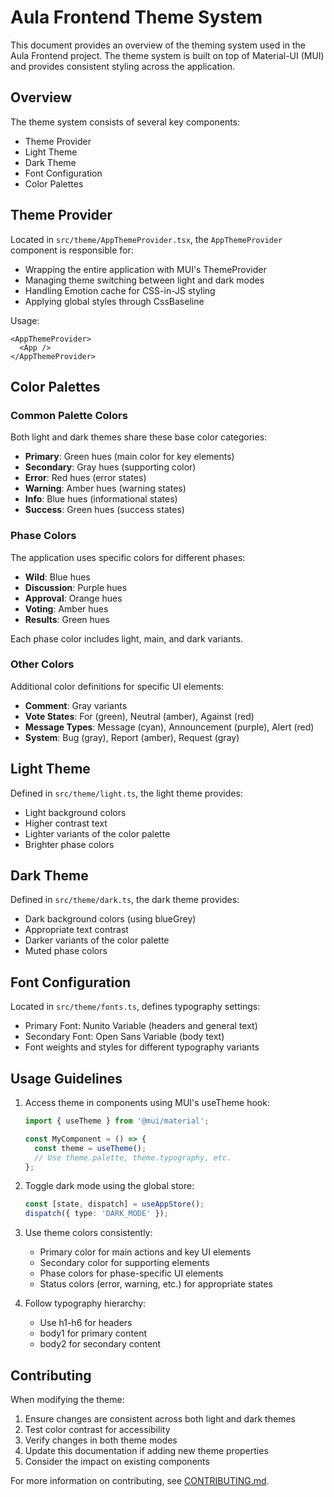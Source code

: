 # Aula Frontend Theme System

This document provides an overview of the theming system used in the Aula Frontend project. The theme system is built on top of Material-UI (MUI) and provides consistent styling across the application.

## Overview

The theme system consists of several key components:

- Theme Provider
- Light Theme
- Dark Theme
- Font Configuration
- Color Palettes

## Theme Provider

Located in `src/theme/AppThemeProvider.tsx`, the `AppThemeProvider` component is responsible for:

- Wrapping the entire application with MUI's ThemeProvider
- Managing theme switching between light and dark modes
- Handling Emotion cache for CSS-in-JS styling
- Applying global styles through CssBaseline

Usage:

```tsx
<AppThemeProvider>
  <App />
</AppThemeProvider>
```

## Color Palettes

### Common Palette Colors

Both light and dark themes share these base color categories:

- **Primary**: Green hues (main color for key elements)
- **Secondary**: Gray hues (supporting color)
- **Error**: Red hues (error states)
- **Warning**: Amber hues (warning states)
- **Info**: Blue hues (informational states)
- **Success**: Green hues (success states)

### Phase Colors

The application uses specific colors for different phases:

- **Wild**: Blue hues
- **Discussion**: Purple hues
- **Approval**: Orange hues
- **Voting**: Amber hues
- **Results**: Green hues

Each phase color includes light, main, and dark variants.

### Other Colors

Additional color definitions for specific UI elements:

- **Comment**: Gray variants
- **Vote States**: For (green), Neutral (amber), Against (red)
- **Message Types**: Message (cyan), Announcement (purple), Alert (red)
- **System**: Bug (gray), Report (amber), Request (gray)

## Light Theme

Defined in `src/theme/light.ts`, the light theme provides:

- Light background colors
- Higher contrast text
- Lighter variants of the color palette
- Brighter phase colors

## Dark Theme

Defined in `src/theme/dark.ts`, the dark theme provides:

- Dark background colors (using blueGrey)
- Appropriate text contrast
- Darker variants of the color palette
- Muted phase colors

## Font Configuration

Located in `src/theme/fonts.ts`, defines typography settings:

- Primary Font: Nunito Variable (headers and general text)
- Secondary Font: Open Sans Variable (body text)
- Font weights and styles for different typography variants

## Usage Guidelines

1. Access theme in components using MUI's useTheme hook:

   ```typescript
   import { useTheme } from '@mui/material';

   const MyComponent = () => {
     const theme = useTheme();
     // Use theme.palette, theme.typography, etc.
   };
   ```

2. Toggle dark mode using the global store:

   ```typescript
   const [state, dispatch] = useAppStore();
   dispatch({ type: 'DARK_MODE' });
   ```

3. Use theme colors consistently:

   - Primary color for main actions and key UI elements
   - Secondary color for supporting elements
   - Phase colors for phase-specific UI elements
   - Status colors (error, warning, etc.) for appropriate states

4. Follow typography hierarchy:
   - Use h1-h6 for headers
   - body1 for primary content
   - body2 for secondary content

## Contributing

When modifying the theme:

1. Ensure changes are consistent across both light and dark themes
2. Test color contrast for accessibility
3. Verify changes in both theme modes
4. Update this documentation if adding new theme properties
5. Consider the impact on existing components

For more information on contributing, see [CONTRIBUTING.md](./CONTRIBUTING.md).
